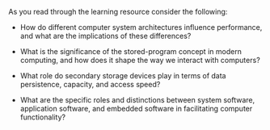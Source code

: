 As you read through the learning resource consider the following:  

- How do different computer system architectures influence performance, and what are the implications of these differences? 
  
- What is the significance of the stored-program concept in modern computing, and how does it shape the way we interact with computers? 
  
- What role do secondary storage devices play in terms of data persistence, capacity, and access speed? 
  
- What are the specific roles and distinctions between system software, application software, and embedded software in facilitating computer functionality?